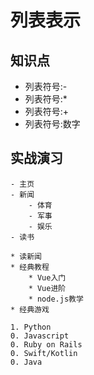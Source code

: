 列表表示
=======

## 知识点

* 列表符号:-
* 列表符号:*
* 列表符号:+
* 列表符号:数字

## 实战演习

~~~
- 主页
- 新闻
    - 体育
    - 军事
    - 娱乐
- 读书

* 读新闻
* 经典教程
    * Vue入门
    * Vue进阶
    * node.js教学
* 经典游戏

1. Python
0. Javascript
0. Ruby on Rails
0. Swift/Kotlin
0. Java
~~~